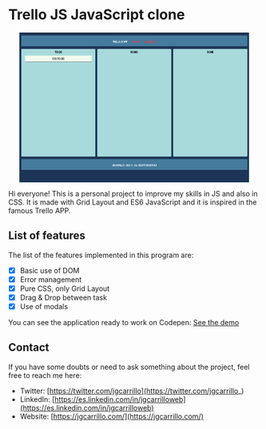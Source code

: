# Trello JS JavaScript clone

<!-- INSERT GITHUB IMG CODE -->
<p align="center" width="300">
    <img align="center" width="460" height="300" src="https://github.com/jgcarrillo/trello-js-app/blob/main/assets/thumb.PNG" />
</p>

Hi everyone! This is a personal project to improve my skills in JS and also in CSS. It is made with Grid Layout and ES6 JavaScript and it is inspired in the famous Trello APP.

## List of features

The list of the features implemented in this program are:

- [x] Basic use of DOM
- [x] Error management
- [x] Pure CSS, only Grid Layout
- [x] Drag & Drop between task
- [x] Use of modals

You can see the application ready to work on Codepen: [See the demo](https://codepen.io/jgcarrillo/pen/gOmqVLv)

## Contact

If you have some doubts or need to ask something about the project, feel free to reach me here:

- Twitter: [https://twitter.com/jgcarrillo](https://twitter.com/jgcarrillo_)
- LinkedIn: [https://es.linkedin.com/in/jgcarrilloweb](https://es.linkedin.com/in/jgcarrilloweb)
- Website: [https://jgcarrillo.com/](https://jgcarrillo.com/)
